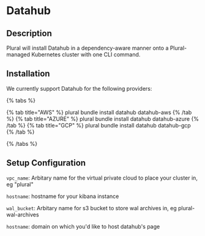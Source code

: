 
# Datahub

## Description

Plural will install Datahub in a dependency-aware manner onto a Plural-managed Kubernetes cluster with one CLI command.

## Installation

We currently support Datahub for the following providers:

{% tabs %}

{% tab title="AWS" %}
plural bundle install datahub datahub-aws
{% /tab %}
{% tab title="AZURE" %}
plural bundle install datahub datahub-azure
{% /tab %}
{% tab title="GCP" %}
plural bundle install datahub datahub-gcp
{% /tab %}

{% /tabs %}

## Setup Configuration

`vpc_name`: Arbitary name for the virtual private cloud to place your cluster in, eg "plural"



`hostname`: hostname for your kibana instance



`wal_bucket`: Arbitary name for s3 bucket to store wal archives in, eg plural-wal-archives

`hostname`: domain on which you'd like to host datahub's page



